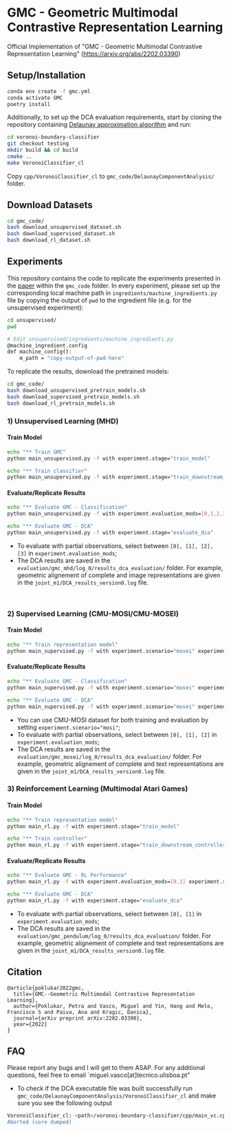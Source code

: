 # GMC - Geometric Multimodal Contrastive Representation Learning
Official Implementation of "GMC - Geometric Multimodal Contrastive Representation Learning" (https://arxiv.org/abs/2202.03390)

## Setup/Installation
```bash
conda env create -f gmc.yml
conda activate GMC
poetry install
```
Additionally, to set up the DCA evaluation requirements, start by cloning the repository containing [Delaunay approximation algorithm](https://github.com/vlpolyansky/voronoi-boundary-classifier/tree/testing) and run:
```bash
cd voronoi-boundary-classifier
git checkout testing
mkdir build && cd build
cmake ..
make VoronoiClassifier_cl
```
Copy `cpp/VoronoiClassifier_cl` to `gmc_code/DelaunayComponentAnalysis/` folder. 


## Download Datasets
```bash
cd gmc_code/
bash download_unsupervised_dataset.sh
bash download_supervised_dataset.sh
bash download_rl_dataset.sh
```
## Experiments
This repository contains the code to replicate the experiments presented in the [paper](https://arxiv.org/abs/2202.03390) within the `gmc_code` folder. In every experiment, please set up the corresponding local machine path in `ingredients/machine_ingredients.py` file by copying the output of `pwd` to the ingredient file (e.g. for the unsupervised experiment):
```bash
cd unsupervised/
pwd

# Edit unsupervised/ingredients/machine_ingredients.py
@machine_ingredient.config
def machine_config():
    m_path = "copy-output-of-pwd-here"
```

To replicate the results, download the pretrained models:
```bash
cd gmc_code/
bash download_unsupervised_pretrain_models.sh
bash download_supervised_pretrain_models.sh
bash download_rl_pretrain_models.sh
```


### 1) Unsupervised Learning (MHD)

#### Train Model

```bash
echo "** Train GMC"
python main_unsupervised.py -f with experiment.stage="train_model" 

echo "** Train classifier"
python main_unsupervised.py -f with experiment.stage="train_downstream_classfier"
```

#### Evaluate/Replicate Results

```bash
echo "** Evaluate GMC - Classification"
python main_unsupervised.py -f with experiment.evaluation_mods=[0,1,2,3] experiment.stage="evaluate_downstream_classifier"

echo "** Evaluate GMC - DCA"
python main_unsupervised.py -f with experiment.stage="evaluate_dca"
```

- To evaluate with partial observations, select between `[0], [1], [2], [3]` in `experiment.evaluation_mods`;
- The DCA results are saved in the `evaluation/gmc_mhd/log_0/results_dca_evaluation/` folder. For example, geometric alignement of complete and image representations are given in the `joint_m1/DCA_results_version0.log` file.

<br>

### 2) Supervised Learning (CMU-MOSI/CMU-MOSEI)

#### Train Model

```bash
echo "** Train representation model"
python main_supervised.py -f with experiment.scenario="mosei" experiment.stage="train_model" 
```

#### Evaluate/Replicate Results

```bash
echo "** Evaluate GMC - Classification"
python main_supervised.py -f with experiment.scenario="mosei" experiment.evaluation_mods=[0,1,2] experiment.stage="evaluate_downstream_classifier"

echo "** Evaluate GMC - DCA"
python main_supervised.py -f with experiment.scenario="mosei" experiment.stage="evaluate_dca"
```

- You can use CMU-MOSI dataset for both training and evaluation by setting `experiment.scenario="mosi"`;
- To evaluate with partial observations, select between `[0], [1], [2]` in `experiment.evaluation_mods`;
- The DCA results are saved in the `evaluation/gmc_mosei/log_0/results_dca_evaluation/` folder. For example, geometric alignement of complete and text representations are given in the `joint_m1/DCA_results_version0.log` file.


### 3) Reinforcement Learning (Multimodal Atari Games)

#### Train Model

```bash
echo "** Train representation model"
python main_rl.py -f with experiment.stage="train_model" 

echo "** Train controller"
python main_rl.py -f with experiment.stage="train_downstream_controller" 
```

#### Evaluate/Replicate Results

```bash
echo "** Evaluate GMC - RL Performance"
python main_rl.py -f with experiment.evaluation_mods=[0,1] experiment.stage="evaluate_downstream_controller"

echo "** Evaluate GMC - DCA"
python main_rl.py -f with experiment.stage="evaluate_dca"
```

- To evaluate with partial observations, select between `[0], [1]` in `experiment.evaluation_mods`;
- The DCA results are saved in the `evaluation/gmc_pendulum/log_0/results_dca_evaluation/` folder. For example, geometric alignement of complete and text representations are given in the `joint_m1/DCA_results_version0.log` file.


## Citation
```
@article{poklukar2022gmc,
  title={GMC--Geometric Multimodal Contrastive Representation Learning},
  author={Poklukar, Petra and Vasco, Miguel and Yin, Hang and Melo, Francisco S and Paiva, Ana and Kragic, Danica},
  journal={arXiv preprint arXiv:2202.03390},
  year={2022}
}
```

## FAQ
Please report any bugs and I will get to them ASAP. For any additional questions, feel free to email `miguel.vasco[at]tecnico.ulisboa.pt"
- To check if the DCA executable file was built successfully run `gmc_code/DelaunayComponentAnalysis/VoronoiClassifier_cl` and make sure you see the following output
```bash
VoronoiClassifier_cl: <path>/voronoi-boundary-classifier/cpp/main_vc.cpp:51: void run_classification(int, char**): Assertion `argc >= 3' failed.
Aborted (core dumped)
```
